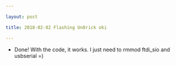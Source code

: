 ```yaml
---

layout: post

title: 2018-02-02 Flashing Un0rick oki

---
```



-   Done! With the code, it works. I just need to rmmod ftdi\_sio and
    usbserial =)

